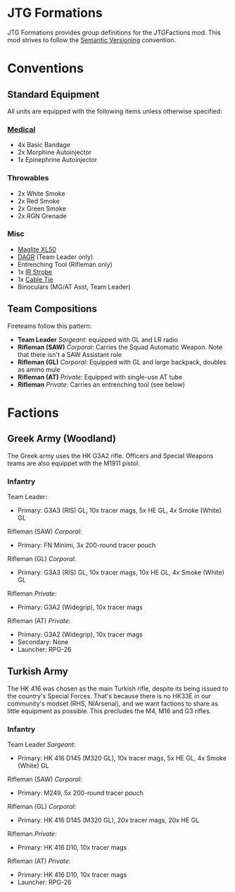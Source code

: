# JTG Formations

JTG Formations provides group definitions for the JTGFactions mod. This mod strives to follow the [Semantic Versioning][semver] convention.

# Conventions

## Standard Equipment

All units are equipped with the following items unless otherwise specified:

### [Medical][ace-medical]

* 4x Basic Bandage
* 2x Morphine Autoinjector
* 1x Epinephrine Autoinjector

### Throwables

* 2x White Smoke
* 2x Red Smoke
* 2x Green Smoke
* 2x RGN Grenade

### Misc

* [Maglite XL50][ace-flashlight]
* [DAGR][ace-dagr] (Team Leader only)
* Entrenching Tool (Rifleman only)
* 1x [IR Strobe][ace-strobe]
* 1x [Cable Tie][ace-captive]
* Binoculars (MG/AT Asst, Team Leader)

## Team Compositions

Fireteams follow this pattern: 

* **Team Leader** _Sargeant_: equipped with GL and LR radio
* **Rifleman (SAW)** _Corporal_: Carries the Squad Automatic Weapon. Note that there isn't a SAW Assistant role
* **Rifleman (GL)** _Corporal_: Equipped with GL and large backpack, doubles as ammo mule
* **Rifleman (AT)** _Private_: Equipped with single-use AT tube
* **Rifleman** _Private_: Carries an entrenching tool (see below)


# Factions

## Greek Army (Woodland)

The Greek army uses the HK G3A2 rifle. Officers and Special Weapons teams are also equippet with the M1911 pistol.

### Infantry

Team Leader:

* Primary: G3A3 (RIS) GL, 10x tracer mags, 5x HE GL, 4x Smoke (White) GL

Rifleman (SAW) _Corporal_:

* Primary: FN Minimi, 3x 200-round tracer pouch

Rifleman (GL) _Corporal_:

* Primary: G3A3 (RIS) GL, 10x tracer mags, 10x HE GL, 4x Smoke (White) GL

Rifleman _Private_:

* Primary: G3A2 (Widegrip), 10x tracer mags

Rifleman (AT) _Private_:

* Primary: G3A2 (Widegrip), 10x tracer mags
* Secondary: None
* Launcher: RPG-26

## Turkish Army

The HK 416 was chosen as the main Turkish rifle, despite its being issued to the country's Special Forces.
That's because there is no HK33E in our community's modset (RHS, NIArsenal), and we want factions to share
as little equipment as possible. This precludes the M4, M16 and G3 rifles.

### Infantry

Team Leader _Sargeant_:

* Primary:  HK 416 D145 (M320 GL), 10x tracer mags, 5x HE GL, 4x Smoke (White) GL

Rifleman (SAW) _Corporal_:

* Primary: M249, 5x 200-round tracer pouch

Rifleman (GL) _Corporal_:

* Primary:  HK 416 D145 (M320 GL), 20x tracer mags, 20x HE GL

Rifleman _Private_:

* Primary: HK 416 D10, 10x tracer mags

Rifleman (AT) _Private_:

* Primary: HK 416 D10, 10x tracer mags
* Launcher: RPG-26

[semver]: http://semver.org/
[ace-flashlight]: https://ace3mod.com/wiki/class-names.html#flashlights
[ace-dagr]: https://ace3mod.com/wiki/class-names.html#dagr
[ace-strobe]: https://ace3mod.com/wiki/class-names.html#dagr
[ace-captive]: https://ace3mod.com/wiki/class-names.html#captive
[ace-medical]: https://ace3mod.com/wiki/class-names.html#medical